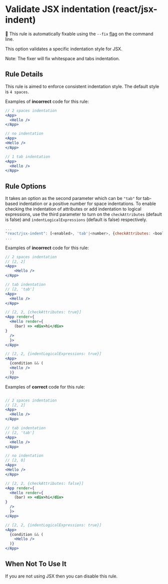 # Validate JSX indentation (react/jsx-indent)

🔧 This rule is automatically fixable using the `--fix` [flag](https://eslint.org/docs/latest/user-guide/command-line-interface#--fix) on the command line.

This option validates a specific indentation style for JSX.

Note: The fixer will fix whitespace and tabs indentation.

## Rule Details

This rule is aimed to enforce consistent indentation style. The default style is `4 spaces`.

Examples of **incorrect** code for this rule:

```jsx
// 2 spaces indentation
<App>
  <Hello />
</App>

// no indentation
<App>
<Hello />
</App>

// 1 tab indentation
<App>
  <Hello />
</App>
```

## Rule Options

It takes an option as the second parameter which can be `"tab"` for tab-based indentation or a positive number for space indentations.
To enable checking the indentation of attributes or add indentation to logical expressions, use the third parameter to turn on the `checkAttributes` (default is false) and `indentLogicalExpressions` (default is false) respectively.

```js
...
"react/jsx-indent": [<enabled>, 'tab'|<number>, {checkAttributes: <boolean>, indentLogicalExpressions: <boolean>}]
...
```

Examples of **incorrect** code for this rule:

```jsx
// 2 spaces indentation
// [2, 2]
<App>
    <Hello />
</App>

// tab indentation
// [2, 'tab']
<App>
  <Hello />
</App>

// [2, 2, {checkAttributes: true}]
<App render={
  <Hello render={
    (bar) => <div>hi</div>
}
  />
  }>
</App>

// [2, 2, {indentLogicalExpressions: true}]
<App>
  {condition && (
  <Hello />
  )}
</App>
```

Examples of **correct** code for this rule:

```jsx

// 2 spaces indentation
// [2, 2]
<App>
  <Hello />
</App>

// tab indentation
// [2, 'tab']
<App>
  <Hello />
</App>

// no indentation
// [2, 0]
<App>
<Hello />
</App>

// [2, 2, {checkAttributes: false}]
<App render={
  <Hello render={
    (bar) => <div>hi</div>
}
  />
  }>
</App>

// [2, 2, {indentLogicalExpressions: true}]
<App>
  {condition && (
    <Hello />
  )}
</App>
```

## When Not To Use It

If you are not using JSX then you can disable this rule.
